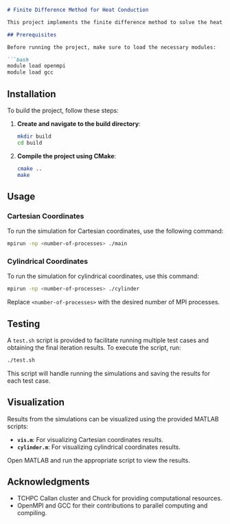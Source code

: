 
```markdown
# Finite Difference Method for Heat Conduction

This project implements the finite difference method to solve the heat conduction equation in both Cartesian and cylindrical coordinates. It is designed to be run on the TCHPC Callan cluster or Chuck using MPI.

## Prerequisites

Before running the project, make sure to load the necessary modules:

```bash
module load openmpi
module load gcc
```

## Installation

To build the project, follow these steps:

<!-- 1. **Clone the repository** (if applicable):

    ```bash
    git clone <repository-url>
    cd <repository-directory>
    ``` -->

1. **Create and navigate to the build directory**:

    ```bash
    mkdir build
    cd build
    ```

2. **Compile the project using CMake**:
    ```bash
    cmake ..
    make
    ```

## Usage

### Cartesian Coordinates

To run the simulation for Cartesian coordinates, use the following command:

```bash
mpirun -np <number-of-processes> ./main
```

### Cylindrical Coordinates

To run the simulation for cylindrical coordinates, use this command:

```bash
mpirun -np <number-of-processes> ./cylinder
```

Replace `<number-of-processes>` with the desired number of MPI processes.

## Testing

A `test.sh` script is provided to facilitate running multiple test cases and obtaining the final iteration results. To execute the script, run:

```bash
./test.sh
```

This script will handle running the simulations and saving the results for each test case.

## Visualization

Results from the simulations can be visualized using the provided MATLAB scripts:

- **`vis.m`**: For visualizing Cartesian coordinates results.
- **`cylinder.m`**: For visualizing cylindrical coordinates results.

Open MATLAB and run the appropriate script to view the results.



## Acknowledgments

- TCHPC Callan cluster and Chuck for providing computational resources.
- OpenMPI and GCC for their contributions to parallel computing and compiling.


